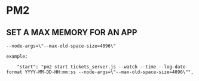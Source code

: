 # PM2

## SET A MAX MEMORY FOR AN APP

```
--node-args=\"--max-old-space-size=4096\"

example:

    "start": "pm2 start tickets_server.js --watch --time --log-date-format YYYY-MM-DD-HH:mm:ss --node-args=\"--max-old-space-size=4096\"",
```
